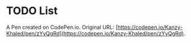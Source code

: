 # TODO List

A Pen created on CodePen.io. Original URL: [https://codepen.io/Kanzy-Khaled/pen/zYyQgRd](https://codepen.io/Kanzy-Khaled/pen/zYyQgRd).

